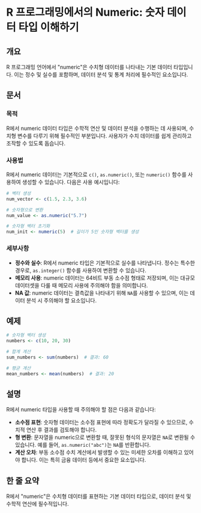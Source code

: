 <!--
Meta Description: # R 프로그래밍에서의 Numeric: 숫자 데이터 타입 이해하기 ## 개요 R 프로그래밍 언어에서 "numeric"은 수치형 데이터를 나타내는 기본 데이터 타입입니다. 이는 정수 및 실수를 포함하며, 데이터 분석 및 통계 처리에 필수적인 요소입니다. ## 문서 ###...
Meta Keywords: numeric, 데이터, r에서, 데이터는, 숫자형
-->

# R 프로그래밍에서의 Numeric: 숫자 데이터 타입 이해하기

## 개요
R 프로그래밍 언어에서 "numeric"은 수치형 데이터를 나타내는 기본 데이터 타입입니다. 이는 정수 및 실수를 포함하며, 데이터 분석 및 통계 처리에 필수적인 요소입니다.

## 문서
### 목적
R에서 numeric 데이터 타입은 수학적 연산 및 데이터 분석을 수행하는 데 사용되며, 수치형 변수를 다루기 위해 필수적인 부분입니다. 사용자가 수치 데이터를 쉽게 관리하고 조작할 수 있도록 돕습니다.

### 사용법
R에서 numeric 데이터는 기본적으로 `c()`, `as.numeric()`, 또는 `numeric()` 함수를 사용하여 생성할 수 있습니다. 다음은 사용 예시입니다:

```R
# 벡터 생성
num_vector <- c(1.5, 2.3, 3.6)

# 숫자형으로 변환
num_value <- as.numeric("5.7")

# 숫자형 벡터 초기화
num_init <- numeric(5)  # 길이가 5인 숫자형 벡터를 생성
```

### 세부사항
- **정수와 실수**: R에서 numeric 타입은 기본적으로 실수를 나타냅니다. 정수는 특수한 경우로, `as.integer()` 함수를 사용하여 변환할 수 있습니다.
- **메모리 사용**: numeric 데이터는 64비트 부동 소수점 형태로 저장되며, 이는 대규모 데이터셋을 다룰 때 메모리 사용에 주의해야 함을 의미합니다.
- **NA 값**: numeric 데이터는 결측값을 나타내기 위해 `NA`를 사용할 수 있으며, 이는 데이터 분석 시 주의해야 할 요소입니다.

## 예제
```R
# 숫자형 벡터 생성
numbers <- c(10, 20, 30)

# 합계 계산
sum_numbers <- sum(numbers)  # 결과: 60

# 평균 계산
mean_numbers <- mean(numbers)  # 결과: 20
```

## 설명
R에서 numeric 타입을 사용할 때 주의해야 할 점은 다음과 같습니다:
- **소수점 표현**: 숫자형 데이터는 소수점 표현에 따라 정확도가 달라질 수 있으므로, 수치적 연산 후 결과를 검토해야 합니다.
- **형 변환**: 문자열을 numeric으로 변환할 때, 잘못된 형식의 문자열은 `NA`로 변환될 수 있습니다. 예를 들어, `as.numeric("abc")`는 `NA`를 반환합니다.
- **계산 오차**: 부동 소수점 수치 계산에서 발생할 수 있는 미세한 오차를 이해하고 있어야 합니다. 이는 특히 금융 데이터 등에서 중요한 요소입니다.

## 한 줄 요약
R에서 "numeric"은 수치형 데이터를 표현하는 기본 데이터 타입으로, 데이터 분석 및 수학적 연산에 필수적입니다.